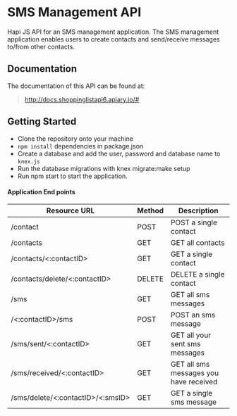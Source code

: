 # SMS Management API
Hapi JS API for an SMS management application.
The SMS management application enables users to create contacts and send/receive messages to/from other contacts.

## Documentation
The documentation of this API can be found at:
> http://docs.shoppinglistapi6.apiary.io/#

## Getting Started
- Clone the repository onto your machine
- `npm install` dependencies in package.json
- Create a database and add the user, password and database name to `knex.js`
- Run the database migrations with knex migrate:make setup
- Run npm start to start the application.


#### Application End points

| Resource URL | Method | Description | 
| -------------|--------|-------------|
|/contact| POST   | POST a single contact |
|/contacts   | GET   | GET all contacts   |
|/contacts/<:contactID> | GET | GET a single contact |
|/contacts/delete/<:contactID> | DELETE  | DELETE a single contact | 
|/sms | GET | GET all sms messages  |
|/<:contactID>/sms | POST | POST an sms message |
|/sms/sent/<:contactID> | GET | GET all your sent sms messages |
|/sms/received/<:contactID> | GET | GET all sms messages you have received |
|/sms/delete/<:contactID>/<:smsID> | GET  | GET a single sms message |



